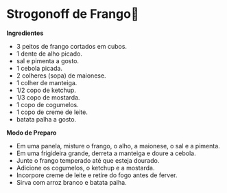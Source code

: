 # Strogonoff de Frango:chicken:

**Ingredientes**

- 3 peitos de frango cortados em cubos.
- 1 dente de alho picado.
- sal e pimenta a gosto.
- 1 cebola picada.
- 2 colheres (sopa) de maionese.
- 1 colher de manteiga.
- 1/2 copo de ketchup.
- 1/3 copo de mostarda.
- 1 copo de cogumelos.
- 1 copo de creme de leite.
- batata palha a gosto.



**Modo de Preparo**

- Em uma panela, misture o frango, o alho, a maionese, o sal e a pimenta.
- Em uma frigideira grande, derreta a manteiga e doure a cebola.
- Junte o frango temperado até que esteja dourado.
- Adicione os cogumelos, o ketchup e a mostarda.
- Incorpore creme de leite e retire do fogo antes de ferver.
- Sirva com arroz branco e batata palha.


